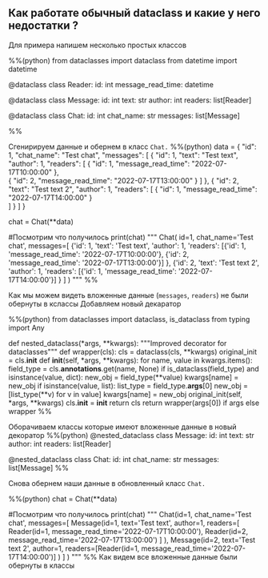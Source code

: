 ## Как работате обычный dataclass и какие у него недостатки ?

Для примера напишем несколько простых классов

%%(python)
from dataclasses import dataclass
from datetime import datetime

@dataclass
class Reader:
    id: int 
    message_read_time: datetime

@dataclass
class Message:
    id: int 
    text: str
    author: int
    readers: list[Reader]

@dataclass
class Chat:
    id: int
    chat_name: str
    messages: list[Message]
  
%%

Сгенирируем данные и обернем в класс `Chat.`
%%(python)
data = {
	"id": 1,
	"chat_name": "Test chat",
	"messages": [
		{
	           "id": 1,
		   "text": "Test text",
		   "author": 1,
	           "readers": [
			{
			   "id": 1,
			   "message_read_time": "2022-07-17T10:00:00"
			},	
			{
			   "id": 2,
			   "message_read_time": "2022-07-17T13:00:00"
			}
                   ]
 		},
		{
		   "id": 2,
		   "text": "Test text 2",
		   "author": 1,
		   "readers": [
			{
			   "id": 1,
			   "message_read_time": "2022-07-17T14:00:00"
			}	
		   ]
	       }
         ]
}

chat = Chat(**data)

#Посмотрим что получилось
print(chat)
"""
Chat(
   id=1, 
  chat_name='Test chat', 
  messages=[
     {'id': 1,
      'text': 'Test text', 
      'author': 1, 
      'readers': [{'id': 1, 'message_read_time': '2022-07-17T10:00:00'}, {'id': 2, 'message_read_time': '2022-07-17T13:00:00'}]
     }, 
    {'id': 2, 
     'text': 'Test text 2', 
     'author': 1, 
     'readers': [{'id': 1, 'message_read_time': '2022-07-17T14:00:00'}]
     }
   ]
)
"""
%%

Как мы можем видеть вложенные данные (`messages`, `readers`) не были обернуты в кслассы
Добавляем новый декаратор

%%(python)
from dataclasses import dataclass, is_dataclass
from typing import Any


def nested_dataclass(*args, **kwargs):
    """Improved decorator for dataclasses"""
    def wrapper(cls):
        cls = dataclass(cls, **kwargs)
        original_init = cls.__init__
        def __init__(self, *args, **kwargs):
            for name, value in kwargs.items():
                field_type = cls.__annotations__.get(name, None)
                if is_dataclass(field_type) and isinstance(value, dict):
                     new_obj = field_type(**value)
                     kwargs[name] = new_obj
                if isinstance(value, list):
                    list_type = field_type.__args__[0]
                    new_obj = [list_type(**v) for v in value]
                    kwargs[name] = new_obj
            original_init(self, *args, **kwargs)
        cls.__init__ = __init__
        return cls
    return wrapper(args[0]) if args else wrapper
%%

Оборачиваем классы которые имеют вложенные данные в новый декоратор
%%(python)
@nested_dataclass
class Message:
    id: int 
    text: str
    author: int
    readers: list[Reader]

@nested_dataclass
class Chat:
    id: int
    chat_name: str
    messages: list[Message]
%%

Снова обернем наши данные в обновленный класс `Chat.`

%%(python)
chat = Chat(**data)

#Посмотрим что получилось
print(chat)
"""
Chat(id=1, 
     chat_name='Test chat', 
     messages=[
         Message(id=1,
                text='Test text', 
                author=1, 
                readers=[
                    Reader(id=1, message_read_time='2022-07-17T10:00:00'), 
                    Reader(id=2, message_read_time='2022-07-17T13:00:00')
                ]
         ), 
         Message(id=2,
                text='Test text 2', 
                author=1, 
                readers=[Reader(id=1, message_read_time='2022-07-17T14:00:00')]
         )
     ]
  )
"""
%%
Как видем все вложенные данные были обернуты в классы
